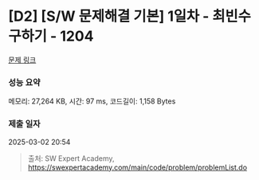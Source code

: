 # [D2] [S/W 문제해결 기본] 1일차 - 최빈수 구하기 - 1204 

[문제 링크](https://swexpertacademy.com/main/code/problem/problemDetail.do?contestProbId=AV13zo1KAAACFAYh) 

### 성능 요약

메모리: 27,264 KB, 시간: 97 ms, 코드길이: 1,158 Bytes

### 제출 일자

2025-03-02 20:54



> 출처: SW Expert Academy, https://swexpertacademy.com/main/code/problem/problemList.do